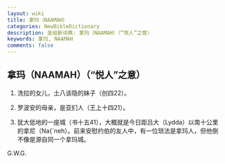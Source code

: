 ```yaml
---
layout: wiki
title: 拿玛（NAAMAH）
categories: NewBibleDictionary
description: 圣经新词典: 拿玛（NAAMAH）（“悦人”之意）
keywords: 拿玛, NAAMAH
comments: false
---
```


## 拿玛（NAAMAH）（“悦人”之意）

1. 洗拉的女儿，土八该隐的妹子（创四22）。

2. 罗波安的母亲，是亚扪人（王上十四21）。

3. 犹大低地的一座城（书十五41），大概就是今日距吕大（Lydda）以南十公里的拿尼（Na{`neh）。前来安慰约伯的友人中，有一位琐法是拿玛人，但他倒不像是源自同一个拿玛城。

G.W.G.








